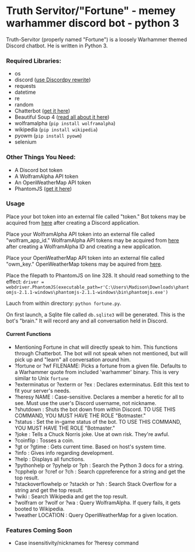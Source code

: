 # Truth Servitor/"Fortune" - memey warhammer discord bot - python 3

Truth-Servitor (properly named "Fortune") is a loosely Warhammer themed Discord chatbot. He is written in Python 3.

### **Required Libraries:**
* os
* discord ([use Discordpy rewrite](https://github.com/Rapptz/discord.py/tree/rewrite))
* requests
* datetime
* re
* random
* Chatterbot ([get it here](https://github.com/gunthercox/ChatterBot))
* Beautiful Soup 4 ([read all about it here](https://www.crummy.com/software/BeautifulSoup/bs4/doc/))
* wolframalpha (`pip install wolframalpha`)
* wikipedia (`pip install wikipedia`)
* pyowm (`pip install pyowm`)
* selenium

### **Other Things You Need:**
* A Discord bot token
* A WolframAlpha API token
* An OpenWeatherMap API token
* PhantomJS ([get it here](http://phantomjs.org/download.html))

### Usage

Place your bot token into an external file called "token."
Bot tokens may be acquired from [here](https://discordapp.com/developers/applications/me) after creating a Discord application.

Place your WolframAlpha API token into an external file called "wolfram_app_id."
WolframAlpha API tokens may be acquired from [here](http://developer.wolframalpha.com/portal/myapps/index.html) after creating a WolframAlpha ID and creating a new application.

Place your OpenWeatherMap API token into an external file called "owm_key."
OpenWeatherMap tokens may be aquired from [here](http://openweathermap.org/).

Place the filepath to PhantomJS on line 328. It should read something to the effect:
`driver = webdriver.PhantomJS(executable_path=r'C:\Users\Madison\Downloads\phantomjs-2.1.1-windows\phantomjs-2.1.1-windows\bin\phantomjs.exe')`

Lauch from within directory: `python fortune.py`.

On first launch, a Sqlite file called `db.sqlite3` will be generated. This is the bot's "brain." It will record any and all conversation held in Discord.

#### Current Functions

* Mentioning Fortune in chat will directly speak to him. This functions through Chatterbot. The bot will not speak when not mentioned, but will pick up and "learn" all conversation around him.
* ?fortune or ?wf FILENAME: Picks a fortune from a given file. Defaults to a Warhammer quote from included 'warhammer' binary. This is very similar to Unix `fortune`
* ?exterminatus or ?exterm or ?ex : Declares exterminatus. Edit this text to fit your server's needs.
* ?heresy NAME : Case-sensitive. Declares a member a heretic for all to see. Must use the user's Discord username, not nickname.
* ?shutdown : Shuts the bot down from within Discord. TO USE THIS COMMAND, YOU MUST HAVE THE ROLE "Botmaster."
* ?status <string> : Set the in-game status of the bot. TO USE THIS COMMAND, YOU MUST HAVE THE ROLE "Botmaster."
* ?joke : Tells a Chuck Norris joke. Use at own risk. They're awful.
* ?coinflip : Tosses a coin.
* ?gt or ?gtime : Gets current time. Based on host's system time.
* ?info : Gives info regarding development.
* ?help : Displays all functions.
* ?pythonhelp or ?pyhelp or ?ph : Search the Python 3 docs for a string.
* ?cpphelp or ?cref or ?ch : Search cppreference for a string and get the top result.
* ?stackoverflowhelp or ?stackh or ?sh : Search Stack Overflow for a string and get the top result.
* ?wiki : Search Wikipedia and get the top result.
* ?wolfram or ?wolf or ?wa : Query WolframAlpha. If query fails, it gets booted to Wikipedia.
* ?weather LOCATION : Query OpenWeatherMap for a given location.

### Features Coming Soon
* Case insensitivity/nicknames for ?heresy command
